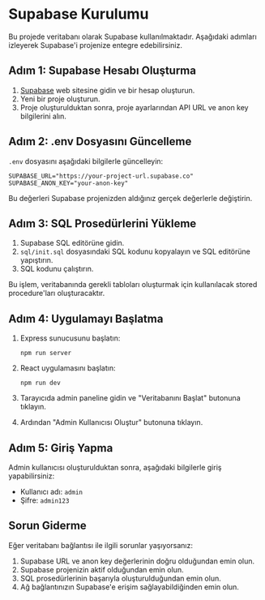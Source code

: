 # Supabase Kurulumu

Bu projede veritabanı olarak Supabase kullanılmaktadır. Aşağıdaki adımları izleyerek Supabase'i projenize entegre edebilirsiniz.

## Adım 1: Supabase Hesabı Oluşturma

1. [Supabase](https://supabase.com/) web sitesine gidin ve bir hesap oluşturun.
2. Yeni bir proje oluşturun.
3. Proje oluşturulduktan sonra, proje ayarlarından API URL ve anon key bilgilerini alın.

## Adım 2: .env Dosyasını Güncelleme

`.env` dosyasını aşağıdaki bilgilerle güncelleyin:

```
SUPABASE_URL="https://your-project-url.supabase.co"
SUPABASE_ANON_KEY="your-anon-key"
```

Bu değerleri Supabase projenizden aldığınız gerçek değerlerle değiştirin.

## Adım 3: SQL Prosedürlerini Yükleme

1. Supabase SQL editörüne gidin.
2. `sql/init.sql` dosyasındaki SQL kodunu kopyalayın ve SQL editörüne yapıştırın.
3. SQL kodunu çalıştırın.

Bu işlem, veritabanında gerekli tabloları oluşturmak için kullanılacak stored procedure'ları oluşturacaktır.

## Adım 4: Uygulamayı Başlatma

1. Express sunucusunu başlatın:
   ```
   npm run server
   ```

2. React uygulamasını başlatın:
   ```
   npm run dev
   ```

3. Tarayıcıda admin paneline gidin ve "Veritabanını Başlat" butonuna tıklayın.
4. Ardından "Admin Kullanıcısı Oluştur" butonuna tıklayın.

## Adım 5: Giriş Yapma

Admin kullanıcısı oluşturulduktan sonra, aşağıdaki bilgilerle giriş yapabilirsiniz:

- Kullanıcı adı: `admin`
- Şifre: `admin123`

## Sorun Giderme

Eğer veritabanı bağlantısı ile ilgili sorunlar yaşıyorsanız:

1. Supabase URL ve anon key değerlerinin doğru olduğundan emin olun.
2. Supabase projenizin aktif olduğundan emin olun.
3. SQL prosedürlerinin başarıyla oluşturulduğundan emin olun.
4. Ağ bağlantınızın Supabase'e erişim sağlayabildiğinden emin olun.
